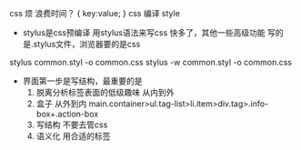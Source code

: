 css 烦 浪费时间？
{
    key:value;
}
css 编译 style

- stylus是css预编译
    用stylus语法来写css 快多了，其他一些高级功能
    写的是.stylus文件，浏览器要的是css

stylus common.styl -o common.css
stylus -w common.styl -o common.css

- 界面第一步是写结构，最重要的是
    1. 脱离分析标签表面的低级趣味 从内到外
    2. 盒子 从外到内
    main.container>ul.tag-list>li.item>div.tag>.info-box+.action-box
    3. 写结构 不要去管css
    4. 语义化 用合适的标签
